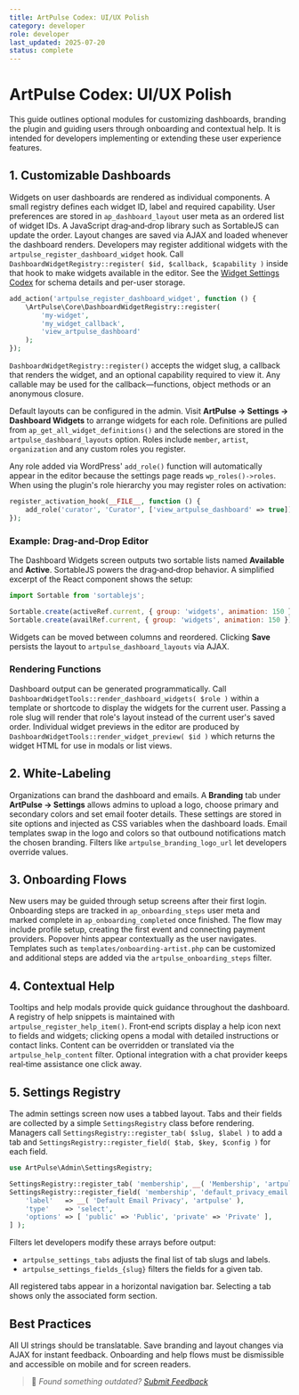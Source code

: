 ```yaml
---
title: ArtPulse Codex: UI/UX Polish
category: developer
role: developer
last_updated: 2025-07-20
status: complete
---
```

# ArtPulse Codex: UI/UX Polish

This guide outlines optional modules for customizing dashboards, branding the plugin and guiding users through onboarding and contextual help. It is intended for developers implementing or extending these user experience features.

## 1. Customizable Dashboards

Widgets on user dashboards are rendered as individual components. A small registry defines each widget ID, label and required capability. User preferences are stored in `ap_dashboard_layout` user meta as an ordered list of widget IDs. A JavaScript drag‑and‑drop library such as SortableJS can update the order. Layout changes are saved via AJAX and loaded whenever the dashboard renders. Developers may register additional widgets with the `artpulse_register_dashboard_widget` hook. Call `DashboardWidgetRegistry::register( $id, $callback, $capability )` inside that hook to make widgets available in the editor.
See the [Widget Settings Codex](../../widgets/widget-settings-codex.md) for schema details and per-user storage.

```php
add_action('artpulse_register_dashboard_widget', function () {
    \ArtPulse\Core\DashboardWidgetRegistry::register(
        'my-widget',
        'my_widget_callback',
        'view_artpulse_dashboard'
    );
});
```

`DashboardWidgetRegistry::register()` accepts the widget slug, a callback that renders
the widget, and an optional capability required to view it. Any callable may be
used for the callback—functions, object methods or an anonymous closure.

Default layouts can be configured in the admin. Visit **ArtPulse → Settings → Dashboard Widgets** to arrange widgets for each role. Definitions are pulled from `ap_get_all_widget_definitions()` and the selections are stored in the `artpulse_dashboard_layouts` option. Roles include `member`, `artist`, `organization` and any custom roles you register.

Any role added via WordPress' `add_role()` function will automatically appear in the editor because the settings page reads `wp_roles()->roles`. When using the plugin's role hierarchy you may register roles on activation:

```php
register_activation_hook(__FILE__, function () {
    add_role('curator', 'Curator', ['view_artpulse_dashboard' => true]);
});
```

### Example: Drag‑and‑Drop Editor

The Dashboard Widgets screen outputs two sortable lists named **Available** and
**Active**. SortableJS powers the drag‑and‑drop behavior. A simplified excerpt of
the React component shows the setup:

```jsx
import Sortable from 'sortablejs';

Sortable.create(activeRef.current, { group: 'widgets', animation: 150 });
Sortable.create(availRef.current, { group: 'widgets', animation: 150 });
```

Widgets can be moved between columns and reordered. Clicking **Save** persists
the layout to `artpulse_dashboard_layouts` via AJAX.

### Rendering Functions

Dashboard output can be generated programmatically. Call
`DashboardWidgetTools::render_dashboard_widgets( $role )` within a template or
shortcode to display the widgets for the current user. Passing a role slug will
render that role's layout instead of the current user's saved order. Individual
widget previews in the editor are produced by
`DashboardWidgetTools::render_widget_preview( $id )` which returns the widget
HTML for use in modals or list views.

## 2. White‑Labeling

Organizations can brand the dashboard and emails. A **Branding** tab under **ArtPulse → Settings** allows admins to upload a logo, choose primary and secondary colors and set email footer details. These settings are stored in site options and injected as CSS variables when the dashboard loads. Email templates swap in the logo and colors so that outbound notifications match the chosen branding. Filters like `artpulse_branding_logo_url` let developers override values.

## 3. Onboarding Flows

New users may be guided through setup screens after their first login. Onboarding steps are tracked in `ap_onboarding_steps` user meta and marked complete in `ap_onboarding_completed` once finished. The flow may include profile setup, creating the first event and connecting payment providers. Popover hints appear contextually as the user navigates. Templates such as `templates/onboarding-artist.php` can be customized and additional steps are added via the `artpulse_onboarding_steps` filter.

## 4. Contextual Help

Tooltips and help modals provide quick guidance throughout the dashboard. A registry of help snippets is maintained with `artpulse_register_help_item()`. Front‑end scripts display a help icon next to fields and widgets; clicking opens a modal with detailed instructions or contact links. Content can be overridden or translated via the `artpulse_help_content` filter. Optional integration with a chat provider keeps real‑time assistance one click away.

## 5. Settings Registry

The admin settings screen now uses a tabbed layout. Tabs and their fields are
collected by a simple `SettingsRegistry` class before rendering. Managers call
`SettingsRegistry::register_tab( $slug, $label )` to add a tab and
`SettingsRegistry::register_field( $tab, $key, $config )` for each field.

```php
use ArtPulse\Admin\SettingsRegistry;

SettingsRegistry::register_tab( 'membership', __( 'Membership', 'artpulse' ) );
SettingsRegistry::register_field( 'membership', 'default_privacy_email', [
    'label'   => __( 'Default Email Privacy', 'artpulse' ),
    'type'    => 'select',
    'options' => [ 'public' => 'Public', 'private' => 'Private' ],
] );
```

Filters let developers modify these arrays before output:

- `artpulse_settings_tabs` adjusts the final list of tab slugs and labels.
- `artpulse_settings_fields_{slug}` filters the fields for a given tab.

All registered tabs appear in a horizontal navigation bar. Selecting a tab shows
only the associated form section.

## Best Practices

All UI strings should be translatable. Save branding and layout changes via AJAX for instant feedback. Onboarding and help flows must be dismissible and accessible on mobile and for screen readers.

> 💬 *Found something outdated? [Submit Feedback](../../feedback.md)*
